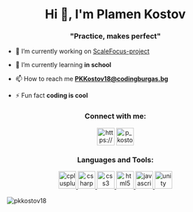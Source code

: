 <h1 align="center">Hi 👋, I'm Plamen Kostov</h1>
<h3 align="center">"Practice, makes perfect"</h3>

- 🔭 I’m currently working on [ScaleFocus-project](https://github.com/knandrikov18/ScaleFocus-project)

- 🌱 I’m currently learning **in school**

- 📫 How to reach me **PKKostov18@codingburgas.bg**

- ⚡ Fun fact **coding is cool**


<h3 align="center">Connect with me:</h3>
<p align="center">
<a href="https://www.facebook.com/profile.php?id=100004838355919" target="blank"><img align="center" src="https://cdn4.iconfinder.com/data/icons/social-messaging-ui-color-shapes-2-free/128/social-facebook-circle-512.png" alt="https://www.facebook.com/profile.php?id=100004838355919" height="40" width="40" /></a>
<a href="https://instagram.com/p_kostov04" target="blank"><img align="center" src="https://upload.wikimedia.org/wikipedia/commons/thumb/a/a5/Instagram_icon.png/1024px-Instagram_icon.png" alt="p_kostov04" height="40" width="40" /></a>
</p>

<h3 align="center">Languages and Tools:</h3>
<p align="center"> <a href="https://www.w3schools.com/cpp/" target="_blank"> <img src="https://devicons.github.io/devicon/devicon.git/icons/cplusplus/cplusplus-original.svg" alt="cplusplus" width="40" height="40"/> </a> <a href="https://www.w3schools.com/cs/" target="_blank"> <img src="https://devicons.github.io/devicon/devicon.git/icons/csharp/csharp-original.svg" alt="csharp" width="40" height="40"/> </a> <a href="https://www.w3schools.com/css/" target="_blank"> <img src="https://devicons.github.io/devicon/devicon.git/icons/css3/css3-original-wordmark.svg" alt="css3" width="40" height="40"/> </a> <a href="https://www.w3.org/html/" target="_blank"> <img src="https://devicons.github.io/devicon/devicon.git/icons/html5/html5-original-wordmark.svg" alt="html5" width="40" height="40"/> </a> <a href="https://developer.mozilla.org/en-US/docs/Web/JavaScript" target="_blank"> <img src="https://devicons.github.io/devicon/devicon.git/icons/javascript/javascript-original.svg" alt="javascript" width="40" height="40"/> </a> <a href="https://unity.com/" target="_blank"> <img src="https://www.vectorlogo.zone/logos/unity3d/unity3d-icon.svg" alt="unity" width="40" height="40"/> </a> </p>

<p>&nbsp;<img align="center" src="https://github-readme-stats.vercel.app/api?username=pkkostov18&show_icons=true&theme=tokyonight&hide_border=true&locale=en" alt="pkkostov18" /></p>
